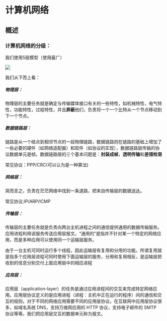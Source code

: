 # 计算机网络

## 概述

### 计算机网络的分级：

我们使用5层模型（使用最广）

![](https://pic.imgdb.cn/item/5fead0a13ffa7d37b32eae15.png)

我们从下而上看：

##### 物理层：

物理层的主要任务就是确定与传输媒体接口有关的一些特性，如机械特性，电气特性，功能特性，过程特性，并且**屏蔽**他们，负责将一个一个比特从一个节点移动到下一个节点。

##### 数据链路层：

链路是从一个结点到相邻节点的一段物理链路，数据链路则在链路的基础上增加了一些必要的硬件（如网络适配器）和软件（如协议的实现），数据链路层传输的协议数据单元是帧。数据链路层的三个基本问题是：**封装成帧**，**透明传输**和**差错检测**

常见协议：PPP/CRC(可以认为是一种算法)

##### 网络层：

简而言之，负责在茫茫网络中找到一条道路，把来自传输层的数据送达。

常见协议;IP/ARP/ICMP

##### 传输层：

传输层的主要任务就是负责向两台主机进程之间的通信提供通用的数据传输服务。应用进程利用该服务传送应用层报文。“通用的”是指并不针对某一个特定的网络应用，而是多种应用可以使用同一个运输层服务。

由于一台主机可同时运行多个线程，因此运输层有复用和分用的功能。所谓复用就是指多个应用层进程可同时使用下面运输层的服务，分用和复用相反，是运输层把收到的信息分别交付上面应用层中的相应进程

##### 应用层：

应用层（application-layer）的任务是通过应用进程间的交互来完成特定网络应用。应用层协议定义的是应用进程（进程：主机中正在运行的程序）间的通信和交互的规则。对于不同的网络应用需要不同的应用层协议。在互联网中应用层协议很多，如域名系统 DNS，支持万维网应用的 HTTP 协议，支持电子邮件的 SMTP 协议等等。我们把应用层交互的数据单元称为报文。





